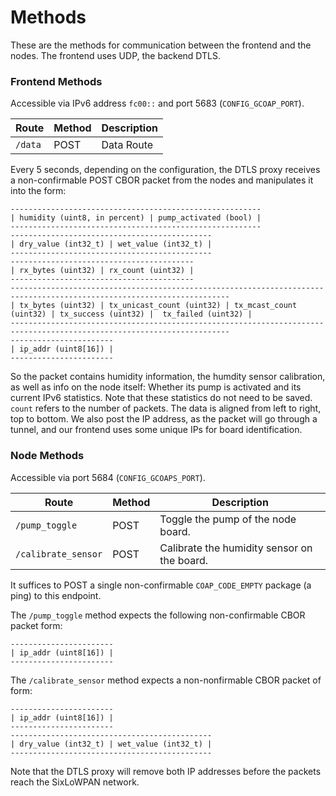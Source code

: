 # Methods

These are the methods for communication between the frontend and the nodes. The frontend uses UDP, the backend DTLS.

### Frontend Methods

Accessible via IPv6 address `fc00::` and port 5683 (`CONFIG_GCOAP_PORT`).

| Route   | Method | Description |
|---------|--------|-------------|
| `/data` | POST   | Data Route  |

Every 5 seconds, depending on the configuration, the DTLS proxy receives a non-confirmable POST CBOR packet from the nodes and manipulates it into the form:
```
--------------------------------------------------------
| humidity (uint8, in percent) | pump_activated (bool) |
--------------------------------------------------------
---------------------------------------------
| dry_value (int32_t) | wet_value (int32_t) |
---------------------------------------------
-----------------------------------------
| rx_bytes (uint32) | rx_count (uint32) |
-----------------------------------------
-----------------------------------------------------------------------------------------------------------------------
| tx_bytes (uint32) | tx_unicast_count (uint32) | tx_mcast_count (uint32) | tx_success (uint32) |  tx_failed (uint32) |
-----------------------------------------------------------------------------------------------------------------------
-----------------------
| ip_addr (uint8[16]) |
-----------------------
```
So the packet contains humidity information, the humdity sensor calibration, as well as info on the node itself: Whether its pump is activated and its current IPv6 statistics. Note that these statistics do not need to be saved. `count` refers to the number of packets. The data is aligned from left to right, top to bottom. We also post the IP address, as the packet will go through a tunnel, and our frontend uses some unique IPs for board identification.

### Node Methods

Accessible via port 5684 (`CONFIG_GCOAPS_PORT`).

| Route               | Method | Description                                 |
|---------------------|--------|---------------------------------------------|
| `/pump_toggle`      | POST   | Toggle the pump of the node board.          |
| `/calibrate_sensor` | POST   | Calibrate the humidity sensor on the board. |

It suffices to POST a single non-confirmable `COAP_CODE_EMPTY` package (a ping) to this endpoint.

The `/pump_toggle` method expects the following non-confirmable CBOR packet form:
```
-----------------------
| ip_addr (uint8[16]) |
-----------------------
```

The `/calibrate_sensor` method expects a non-nonfirmable CBOR packet of form:
```
-----------------------
| ip_addr (uint8[16]) |
-----------------------
---------------------------------------------
| dry_value (int32_t) | wet_value (int32_t) |
---------------------------------------------
```

Note that the DTLS proxy will remove both IP addresses before the packets reach the SixLoWPAN network.
